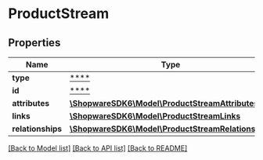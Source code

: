 # ProductStream

## Properties
Name | Type | Description | Notes
------------ | ------------- | ------------- | -------------
**type** | [****](.md) |  | [optional] 
**id** | [****](.md) |  | [optional] 
**attributes** | [**\ShopwareSDK6\Model\ProductStreamAttributes**](ProductStreamAttributes.md) |  | [optional] 
**links** | [**\ShopwareSDK6\Model\ProductStreamLinks**](ProductStreamLinks.md) |  | [optional] 
**relationships** | [**\ShopwareSDK6\Model\ProductStreamRelationships**](ProductStreamRelationships.md) |  | [optional] 

[[Back to Model list]](../../README.md#documentation-for-models) [[Back to API list]](../../README.md#documentation-for-api-endpoints) [[Back to README]](../../README.md)


